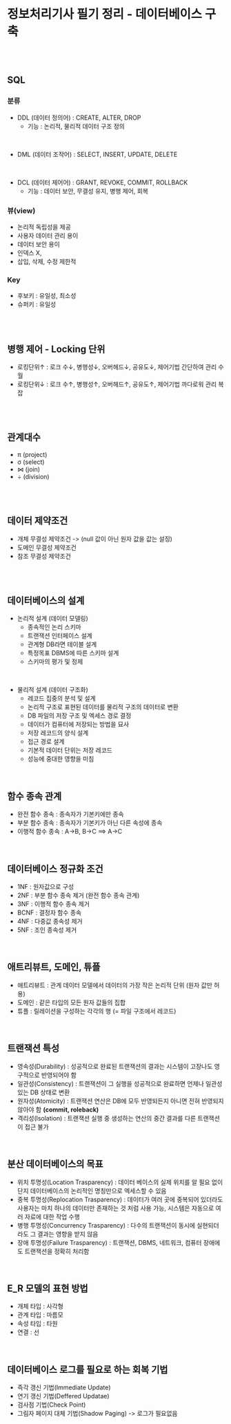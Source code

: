 # 정보처리기사 필기 정리 - 데이터베이스 구축

<br><br>

## SQL

### 분류
- DDL (데이터 정의어) : CREATE, ALTER, DROP
  - 기능 : 논리적, 물리적 데이터 구조 정의
<br>

- DML (데이터 조작어) : SELECT, INSERT, UPDATE, DELETE
<br>

- DCL (데이터 제어어) : GRANT, REVOKE, COMMIT, ROLLBACK
  - 기능 : 데이터 보안, 무결성 유지, 병행 제어, 회복

### 뷰(view)
- 논리적 독립성을 제공
- 사용자 데이터 관리 용이
- 데이터 보안 용이
- 인덱스 X,
- 삽입, 삭제, 수정 제한적

### Key
- 후보키 : 유일성, 최소성
- 슈퍼키 : 유일성

<br><br>

## 병행 제어 - Locking 단위
- 로킹단위↑ : 로크 수↓, 병행성↓, 오버헤드↓, 공유도↓, 제어기법 간단하여 관리 수월
- 로킹단위↓ : 로크 수↑, 병행성↑, 오버헤드↑, 공유도↑, 제어기법 까다로워 관리 복잡

<br><br>

## 관계대수
- π (project)
- σ (select)
- ⋈ (join)
- ÷ (division)

<br><br>

## 데이터 제약조건
- 개체 무결성 제약조건 -> (null 값이 아닌 원자 값을 값는 설징)
- 도메인 무결성 제약조건
- 참조 무결성 제약조건

<br><br>

## 데이터베이스의 설계
- 논리적 설계 (데이터 모델링)
  - 종속적인 논리 스키마
  - 트랜잭션 인터페이스 설계
  - 관계형 DB라면 테이블 설계
  - 특정목표 DBMS에 따른 스키마 설계
  - 스키마의 평가 및 정제
<br>

- 물리적 설계 (데이터 구조화)
  - 레코드 집중의 분석 및 설계
  - 논리적 구조로 표현된 데이터를 물리적 구조의 데이터로 변환
  - DB 파일의 저장 구조 및 엑세스 경로 결정
  - 데이터가 컴퓨터에 저장되는 방법을 묘사
  - 저장 레코드의 양식 설계
  - 접근 경로 설계
  - 기본적 데이터 단위는 저장 레코드
  - 성능에 중대한 영향을 미침
<br>

## 함수 종속 관계
- 완전 함수 종속 : 종속자가 기본키에만 종속
- 부분 함수 종속 : 종속자가 기본키가 아닌 다른 속성에 종속
- 이행적 함수 종속 : A->B, B->C ==> A->C
<br>

## 데이터베이스 정규화 조건
- 1NF : 원자값으로 구성
- 2NF : 부분 함수 종속 제거 (완전 함수 종속 관계)
- 3NF : 이행적 함수 종속 제거
- BCNF : 결정자 함수 종속
- 4NF : 다중값 종속성 제거
- 5NF : 조인 종속성 제거
<br>

## 애트리뷰트, 도메인, 튜플
- 애트리뷰트 : 관계 데이터 모델에서 데이터의 가장 작은 논리적 단위 (원자 값만 허용)
- 도메인 : 같은 타입의 모든 원자 값들의 집합
- 튜플 : 릴레이션을 구성하는 각각의 행 (= 파일 구조에서 레코드)
<br>

## 트랜잭션 특성
- 영속성(Durability) : 성공적으로 완료된 트랜잭션의 결과는 시스템이 고장나도 영구적으로 반영되어야 함
- 일관성(Consistency) : 트랜잭션이 그 실행을 성공적으로 완료하면 언제나 일관성 있는 DB 상태로 변환
- 원자성(Atomicity) : 트랜잭션 연산은 DB에 모두 반영되든지 아니면 전혀 반영되지 않아야 함 **(commit, roleback)**
- 격리성(lsolation) : 트랜잭션 실행 중 생성하는 연산의 중간 결과를 다른 트랜잭션이 접근 불가
<br>

## 분산 데이터베이스의 목표
- 위치 투명성(Location Trasparency) : 데이터 베이스의 실제 위치를 알 필요 없이 단지 데이터베이스의 논리적인 명칭만으로 엑세스할 수 있음
- 중복 투명성(Replocation Trasparency) : 데이터가 여러 곳에 중복되어 있더라도 사용자는 마치 하나의 데이터만 존재하는 것 처럼 사용 가능, 시스템은 자동으로 여러 자료에 대한 작업 수행
- 병행 투명성(Concurrency Trasparency) : 다수의 트랜잭션이 동시에 실현되더라도 그 결과는 영향을 받지 않음
- 장애 투명성(Failure Trasparency) : 트랜잭션, DBMS, 네트워크, 컴퓨터 장애에도 트랜잭션을 정확히 처리함
<br>

## E_R 모델의 표현 방법
- 개체 타입 : 사각형
- 관계 타입 : 마름모
- 속성 타입 : 타원
- 연결 : 선
<br>

## 데이터베이스 로그를 필요로 하는 회복 기법
- 즉각 갱신 기법(Immediate Update)
- 연기 갱신 기법(Deffered Updatae)
- 검사점 기법(Check Point)
- 그림자 페이지 대체 기법(Shadow Paging) -> 로그가 필요없음

<br><br>
